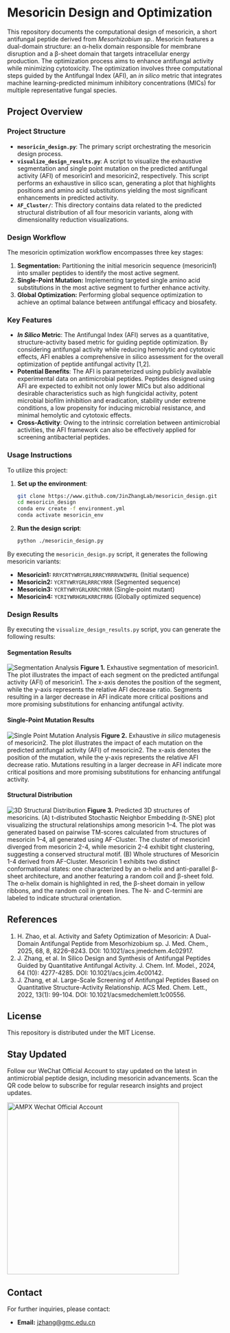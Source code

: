 # Mesoricin Design and Optimization
This repository documents the computational design of mesoricin, a short antifungal peptide derived from *Mesorhizobium sp.*. Mesoricin features a dual-domain structure: an α-helix domain responsible for membrane disruption and a β-sheet domain that targets intracellular energy production. The optimization process aims to enhance antifungal activity while minimizing cytotoxicity. The optimization involves three computational steps guided by the Antifungal Index (AFI), an *in silico* metric that integrates machine learning-predicted minimum inhibitory concentrations (MICs) for multiple representative fungal species.

## Project Overview

### Project Structure

- **`mesoricin_design.py`**: The primary script orchestrating the mesoricin design process.
- **`visualize_design_results.py`**: A script to visualize the exhaustive segmentation and single point mutation on the predicted antifungal activity (AFI) of mesoricin1 and mesoricin2, respectively. This script performs an exhaustive in silico scan, generating a plot that highlights positions and amino acid substitutions yielding the most significant enhancements in predicted activity.
- **`AF_Cluster/`**: This directory contains data related to the predicted structural distribution of all four mesoricin variants, along with dimensionality reduction visualizations.

### Design Workflow

The mesoricin optimization workflow encompasses three key stages:

1.  **Segmentation:** Partitioning the initial mesoricin sequence (mesoricin1) into smaller peptides to identify the most active segment.
2.  **Single-Point Mutation:** Implementing targeted single amino acid substitutions in the most active segment to further enhance activity.
3.  **Global Optimization:** Performing global sequence optimization to achieve an optimal balance between antifungal efficacy and biosafety.

### Key Features

- ***In Silico* Metric**: The Antifungal Index (AFI) serves as a quantitative, structure-activity based metric for guiding peptide optimization. By considering antifungal activity while reducing hemolytic and cytotoxic effects, AFI enables a comprehensive in silico assessment for the overall optimization of peptide antifungal activity [1,2].
- **Potential Benefits**: The AFI is parameterized using publicly available experimental data on antimicrobial peptides. Peptides designed using AFI are expected to exhibit not only lower MICs but also additional desirable characteristics such as high fungicidal activity, potent microbial biofilm inhibition and eradication, stability under extreme conditions, a low propensity for inducing microbial resistance, and minimal hemolytic and cytotoxic effects.
- **Cross-Activity**: Owing to the intrinsic correlation between antimicrobial activities, the AFI framework can also be effectively applied for screening antibacterial peptides.

### Usage Instructions
To utilize this project:

1. **Set up the environment**:
    ```bash
    git clone https://www.github.com/JinZhangLab/mesoricin_design.git
    cd mesoricin_design
    conda env create -f environment.yml
    conda activate mesoricin_env
    ```
2. **Run the design script**:
    ```bash
    python ./mesoricin_design.py
    ```

By executing the `mesoricin_design.py` script, it generates the following mesoricin variants:

*   **Mesoricin1:** `RRYCRTYWRYGRLRRRCYRRRVWIWFRL` (Initial sequence)
*   **Mesoricin2:** `YCRTYWRYGRLRRRCYRRR` (Segmented sequence)
*   **Mesoricin3:** `YCRTYWRYGRLKRRCYRRR` (Single-point mutant)
*   **Mesoricin4:** `YCRIYWRHGRLKRRCFRRG` (Globally optimized sequence)

### Design Results
By executing the `visualize_design_results.py` script, you can generate the following results:

#### Segmentation Results

![Segmentation Analysis](segmentation_analysis.png)
**Figure 1.** Exhaustive segmentation of mesoricin1. The plot illustrates the impact of each segment on the predicted antifungal activity (AFI) of mesoricin1. The x-axis denotes the position of the segment, while the y-axis represents the relative AFI decrease ratio. Segments resulting in a larger decrease in AFI indicate more critical positions and more promising substitutions for enhancing antifungal activity.

#### Single-Point Mutation Results

![Single Point Mutation Analysis](single_point_mutation.png)
**Figure 2.** Exhaustive *in silico* mutagenesis of mesoricin2. The plot illustrates the impact of each mutation on the predicted antifungal activity (AFI) of mesoricin2. The x-axis denotes the position of the mutation, while the y-axis represents the relative AFI decrease ratio. Mutations resulting in a larger decrease in AFI indicate more critical positions and more promising substitutions for enhancing antifungal activity.

#### Structural Distribution

![3D Structural Distribution](AF_Cluster/figures/Figure.png)
**Figure 3.** Predicted 3D structures of mesoricins. (A) t-distributed Stochastic Neighbor Embedding (t-SNE) plot visualizing the structural relationships among mesoricin 1–4. The plot was generated based on pairwise TM-scores calculated from structures of mesoricin 1–4, all generated using AF-Cluster. The cluster of mesoricin1 diverged from mesoricin 2-4, while mesoricin 2-4 exhibit tight clustering, suggesting a conserved structural motif. (B) Whole structures of Mesoricin 1-4 derived from AF-Cluster. Mesoricin 1 exhibits two distinct conformational states: one characterized by an α-helix and anti-parallel β-sheet architecture, and another featuring a random coil and β-sheet fold. The α-helix domain is highlighted in red, the β-sheet domain in yellow ribbons, and the random coil in green lines. The N- and C-termini are labeled to indicate structural orientation.

## References

1. H. Zhao, et al. Activity and Safety Optimization of Mesoricin: A Dual-Domain Antifungal Peptide from Mesorhizobium sp. J. Med. Chem., 2025, 68, 8, 8226–8243. DOI: 10.1021/acs.jmedchem.4c02917.
2. J. Zhang, et al. In Silico Design and Synthesis of Antifungal Peptides Guided by Quantitative Antifungal Activity. J. Chem. Inf. Model., 2024, 64 (10): 4277-4285. DOI: 10.1021/acs.jcim.4c00142.
3. J. Zhang, et al. Large-Scale Screening of Antifungal Peptides Based on Quantitative Structure-Activity Relationship. ACS Med. Chem. Lett., 2022, 13(1): 99-104. DOI: 10.1021/acsmedchemlett.1c00556.

## License

This repository is distributed under the MIT License.


## Stay Updated

Follow our WeChat Official Account to stay updated on the latest in antimicrobial peptide design, including mesoricin advancements. Scan the QR code below to subscribe for regular research insights and project updates.

<img src="AMPX_Wechat.jpg" alt="AMPX Wechat Official Account" width="400">


## Contact

For further inquiries, please contact:
- **Email:** jzhang@gmc.edu.cn
